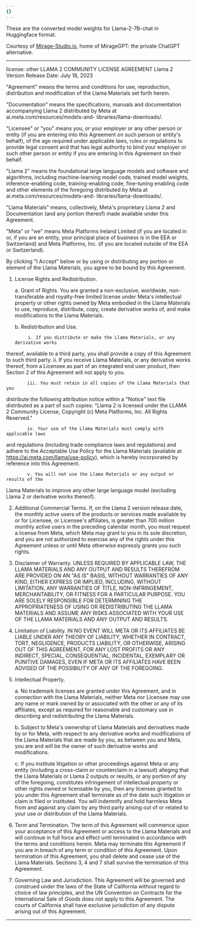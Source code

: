 ```yaml
---
{}
---
```

These are the converted model weights for Llama-2-7B-chat in Huggingface format.

Courtesy of [Mirage-Studio.io](https://mirage-studio.io), home of MirageGPT: the private ChatGPT alternative.

---
license: other
LLAMA 2 COMMUNITY LICENSE AGREEMENT	
Llama 2 Version Release Date: July 18, 2023

"Agreement" means the terms and conditions for use, reproduction, distribution and 
modification of the Llama Materials set forth herein.

"Documentation" means the specifications, manuals and documentation 
accompanying Llama 2 distributed by Meta at ai.meta.com/resources/models-and-
libraries/llama-downloads/.

"Licensee" or "you" means you, or your employer or any other person or entity (if 
you are entering into this Agreement on such person or entity's behalf), of the age 
required under applicable laws, rules or regulations to provide legal consent and that 
has legal authority to bind your employer or such other person or entity if you are 
entering in this Agreement on their behalf.

"Llama 2" means the foundational large language models and software and 
algorithms, including machine-learning model code, trained model weights, 
inference-enabling code, training-enabling code, fine-tuning enabling code and other 
elements of the foregoing distributed by Meta at ai.meta.com/resources/models-and-
libraries/llama-downloads/.

"Llama Materials" means, collectively, Meta's proprietary Llama 2 and 
Documentation (and any portion thereof) made available under this Agreement.

"Meta" or "we" means Meta Platforms Ireland Limited (if you are located in or, if you 
are an entity, your principal place of business is in the EEA or Switzerland) and Meta 
Platforms, Inc. (if you are located outside of the EEA or Switzerland). 

By clicking "I Accept" below or by using or distributing any portion or element of the 
Llama Materials, you agree to be bound by this Agreement.

1. License Rights and Redistribution. 

      a. Grant of Rights. You are granted a non-exclusive, worldwide, non-
transferable and royalty-free limited license under Meta's intellectual property or 
other rights owned by Meta embodied in the Llama Materials to use, reproduce, 
distribute, copy, create derivative works of, and make modifications to the Llama 
Materials.  
      
      b. Redistribution and Use.  

            i. If you distribute or make the Llama Materials, or any derivative works 
thereof, available to a third party, you shall provide a copy of this Agreement to such 
third party. 
            ii.  If you receive Llama Materials, or any derivative works thereof, from 
a Licensee as part of an integrated end user product, then Section 2 of this 
Agreement will not apply to you. 

            iii. You must retain in all copies of the Llama Materials that you 
distribute the following attribution notice within a "Notice" text file distributed as a 
part of such copies: "Llama 2 is licensed under the LLAMA 2 Community License, 
Copyright (c) Meta Platforms, Inc. All Rights Reserved."

            iv. Your use of the Llama Materials must comply with applicable laws 
and regulations (including trade compliance laws and regulations) and adhere to the 
Acceptable Use Policy for the Llama Materials (available at 
https://ai.meta.com/llama/use-policy), which is hereby incorporated by reference into 
this Agreement.

            v. You will not use the Llama Materials or any output or results of the 
Llama Materials to improve any other large language model (excluding Llama 2 or 
derivative works thereof).  

2. Additional Commercial Terms. If, on the Llama 2 version release date, the 
monthly active users of the products or services made available by or for Licensee, 
or Licensee's affiliates, is greater than 700 million monthly active users in the 
preceding calendar month, you must request a license from Meta, which Meta may 
grant to you in its sole discretion, and you are not authorized to exercise any of the 
rights under this Agreement unless or until Meta otherwise expressly grants you 
such rights.
            
3. Disclaimer of Warranty. UNLESS REQUIRED BY APPLICABLE LAW, THE 
LLAMA MATERIALS AND ANY OUTPUT AND RESULTS THEREFROM ARE 
PROVIDED ON AN "AS IS" BASIS, WITHOUT WARRANTIES OF ANY KIND, 
EITHER EXPRESS OR IMPLIED, INCLUDING, WITHOUT LIMITATION, ANY 
WARRANTIES OF TITLE, NON-INFRINGEMENT, MERCHANTABILITY, OR 
FITNESS FOR A PARTICULAR PURPOSE. YOU ARE SOLELY RESPONSIBLE 
FOR DETERMINING THE APPROPRIATENESS OF USING OR REDISTRIBUTING 
THE LLAMA MATERIALS AND ASSUME ANY RISKS ASSOCIATED WITH YOUR 
USE OF THE LLAMA MATERIALS AND ANY OUTPUT AND RESULTS.

4. Limitation of Liability. IN NO EVENT WILL META OR ITS AFFILIATES BE 
LIABLE UNDER ANY THEORY OF LIABILITY, WHETHER IN CONTRACT, TORT, 
NEGLIGENCE, PRODUCTS LIABILITY, OR OTHERWISE, ARISING OUT OF THIS 
AGREEMENT, FOR ANY LOST PROFITS OR ANY INDIRECT, SPECIAL, 
CONSEQUENTIAL, INCIDENTAL, EXEMPLARY OR PUNITIVE DAMAGES, EVEN 
IF META OR ITS AFFILIATES HAVE BEEN ADVISED OF THE POSSIBILITY OF 
ANY OF THE FOREGOING.
 
5. Intellectual Property.

      a. No trademark licenses are granted under this Agreement, and in 
connection with the Llama Materials, neither Meta nor Licensee may use any name 
or mark owned by or associated with the other or any of its affiliates, except as 
required for reasonable and customary use in describing and redistributing the 
Llama Materials.

      b. Subject to Meta's ownership of Llama Materials and derivatives made by or 
for Meta, with respect to any derivative works and modifications of the Llama 
Materials that are made by you, as between you and Meta, you are and will be the 
owner of such derivative works and modifications.

      c. If you institute litigation or other proceedings against Meta or any entity 
(including a cross-claim or counterclaim in a lawsuit) alleging that the Llama 
Materials or Llama 2 outputs or results, or any portion of any of the foregoing, 
constitutes infringement of intellectual property or other rights owned or licensable 
by you, then any licenses granted to you under this Agreement shall terminate as of 
the date such litigation or claim is filed or instituted. You will indemnify and hold 
harmless Meta from and against any claim by any third party arising out of or related 
to your use or distribution of the Llama Materials.

6. Term and Termination. The term of this Agreement will commence upon your 
acceptance of this Agreement or access to the Llama Materials and will continue in 
full force and effect until terminated in accordance with the terms and conditions 
herein. Meta may terminate this Agreement if you are in breach of any term or 
condition of this Agreement. Upon termination of this Agreement, you shall delete 
and cease use of the Llama Materials. Sections 3, 4 and 7 shall survive the 
termination of this Agreement. 

7. Governing Law and Jurisdiction. This Agreement will be governed and 
construed under the laws of the State of California without regard to choice of law 
principles, and the UN Convention on Contracts for the International Sale of Goods 
does not apply to this Agreement. The courts of California shall have exclusive 
jurisdiction of any dispute arising out of this Agreement. 


---
